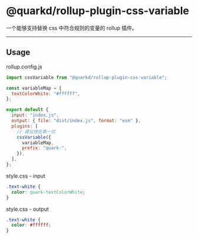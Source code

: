 # @quarkd/rollup-plugin-css-variable

一个能够支持替换 css 中符合规则的变量的 rollup 插件。

---

## Usage

rollup.config.js

```js
import cssVariable from "@quarkd/rollup-plugin-css-variable";

const variableMap = {
  textColorWhite: "#ffffff",
};

export default {
  input: "index.js",
  output: { file: "dist/index.js", format: "esm" },
  plugins: [
    // 建议放在第一位
    cssVariable({
      variableMap,
      prefix: "quark-",
    }),
  ],
};
```

style.css - input

```css
.text-white {
  color: quark-textColorWhite;
}
```

style.css - output

```css
.text-white {
  color: #ffffff;
}
```
